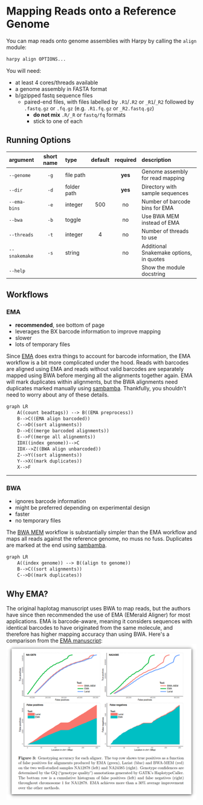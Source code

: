 # Mapping Reads onto a Reference Genome
You can map reads onto genome assemblies with Harpy by calling the `align` module:
```bash
harpy align OPTIONS...
```
You will need:
- at least 4 cores/threads available
- a genome assembly in FASTA format
- b/gzipped fastq sequence files
    - paired-end files, with files labelled by `.R1`/`.R2` or `_R1`/`_R2` followed by `.fastq.gz` or `.fq.gz` (e.g. `.R1.fq.gz` or `_R2.fastq.gz`)
        - **do not mix** `.R/_R` or `fastq/fq` formats
        - stick to one of each

## Running Options
| argument      | short name | type        | default | required | description                             |
|:--------------|:----------:|:------------|:-------:|:--------:|:----------------------------------------|
| `--genome`    |    `-g`    | file path   |         |   **yes**    | Genome assembly for read mapping        |
| `--dir`       |    `-d`    | folder path |         |   **yes**    | Directory with sample sequences         |
| `--ema-bins`  |    `-e`    | integer     |   500   |    no    | Number of barcode bins for EMA          |
| `--bwa`       |    `-b`    | toggle      |         |    no    | Use BWA MEM instead of EMA              |
| `--threads`   |    `-t`    | integer     |    4    |    no    | Number of threads to use                |
| `--snakemake` |    `-s`    | string      |         |    no    | Additional Snakemake options, in quotes |
| `--help`      |            |             |         |          | Show the module docstring               |

## Workflows
### EMA
- **recommended**, see bottom of page
- leverages the BX barcode information to improve mapping
- slower
- lots of temporary files

Since [EMA](https://github.com/arshajii/ema) does extra things to account for barcode information, the EMA workflow is a bit more complicated under the hood. Reads with barcodes are aligned using EMA and reads without valid barcodes are separately mapped using BWA before merging all the alignments together again. EMA will mark duplicates within alignments, but the BWA alignments need duplicates marked manually using [sambamba](https://lomereiter.github.io/sambamba/). Thankfully, you shouldn't need to worry about any of these details.

```mermaid
graph LR
    A((count beadtags)) --> B((EMA preprocess))
    B-->C((EMA align barcoded))
    C-->D((sort alignments))
    D-->E((merge barcoded alignments))
    E-->F((merge all alignemnts))
    IDX((index genome))-->C
    IDX-->Z((BWA align unbarcoded))
    Z-->Y((sort alignments))
    Y-->X((mark duplicates))
    X-->F
```
----

### BWA
- ignores barcode information
- might be preferred depending on experimental design
- faster
- no temporary files

The [BWA MEM](https://github.com/lh3/bwa) workflow is substantially simpler than the EMA workflow and maps all reads against the reference genome, no muss no fuss. Duplicates are marked at the end using [sambamba](https://lomereiter.github.io/sambamba/).

```mermaid
graph LR
    A((index genome)) --> B((align to genome))
    B-->C((sort alignments))
    C-->D((mark duplicates))
```

## Why EMA?
The original haplotag manuscript uses BWA to map reads, but the authors have since then recommended the use of EMA (EMerald Aligner) for most applications. EMA is barcode-aware, meaning it considers sequences with identical barcodes to have originated from the same molecule, and therefore has higher mapping accuracy than using BWA. Here's a comparison from the [EMA manuscript](https://www.biorxiv.org/content/10.1101/220236v1):
![EMA figure 3](_media/EMA.fig3.png)